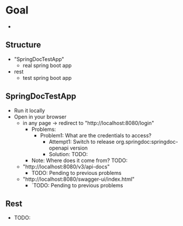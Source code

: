 # Goal
* 

## Structure
* "SpringDocTestApp"
  * real spring boot app
* rest
  * test spring boot app

## SpringDocTestApp
* Run it locally
* Open in your browser
  * in any page -> redirect to "http://localhost:8080/login"
    * Problems:
      * Problem1: What are the credentials to access?
        * Attempt1: Switch to release org.springdoc:springdoc-openapi version
        * Solution: TODO:
    * Note: Where does it come from? TODO:
  * "http://localhost:8080/v3/api-docs"
    * TODO: Pending to previous problems
  * "http://localhost:8080/swagger-ui/index.html"
    * `TODO: Pending to previous problems

## Rest
* TODO:
